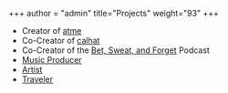 +++
author = "admin"
title="Projects"
weight="93"
+++

* Creator of [<u>atme</u>](/atme/)
* Co-Creator of [<u>calhat</u>](/calhat/)
* Co-Creator of the [<u>Bet, Sweat, and Forget</u>](/bsf/) Podcast
* [<u>Music Producer</u>](/music/)</u>
* [<u>Artist</u>](/art/)
* [<u>Traveler</u>](/travel/)




<!---
# * Co-Creator of the [Bet, Sweat, and Forget Podcast] on NFL Betting
-->





<!---
# * [<u>Restaurants</u>](/food/)
# * Creator of [<u>Shoober</u>](/shoober/)
-->

